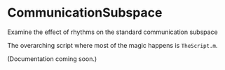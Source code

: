 # CommunicationSubspace
Examine the effect of rhythms on the standard communication subspace

The overarching script where most of the magic happens is `TheScript.m`.

(Documentation coming soon.)
